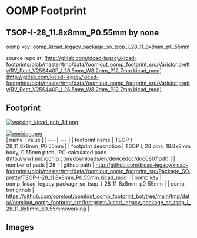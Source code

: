 # OOMP Footprint  
## TSOP-I-28_11.8x8mm_P0.55mm  by none  
  
oomp key: oomp_kicad_legacy_package_so_tsop_i_28_11_8x8mm_p0_55mm  
  
source repo at: [http://gitlab.com/kicad-legacy/kicad-footprints/blob/master/tmp/data//oomlout_oomp_footprint_src/Varistor.pretty/RV_Rect_V25S440P_L26.5mm_W8.2mm_P12.7mm.kicad_mod](http://gitlab.com/kicad-legacy/kicad-footprints/blob/master/tmp/data//oomlout_oomp_footprint_src/Varistor.pretty/RV_Rect_V25S440P_L26.5mm_W8.2mm_P12.7mm.kicad_mod)  
## Footprint  
  
[![working_kicad_pcb_3d.png](working_kicad_pcb_3d_600.png)](working_kicad_pcb_3d.png)  
  
[![working.png](working_600.png)](working.png)  
| name | value | 
| --- | --- | 
| footprint name | TSOP-I-28_11.8x8mm_P0.55mm | 
| footprint description | TSOP I, 28 pins, 18.8x8mm body, 0.55mm pitch, IPC-calculated pads (http://ww1.microchip.com/downloads/en/devicedoc/doc0807.pdf) | 
| number of pads | 28 | 
| github path | http://github.com/kicad-legacy/kicad-footprints/blob/master/tmp/data//oomlout_oomp_footprint_src/Package_SO.pretty/TSOP-I-28_11.8x8mm_P0.55mm.kicad_mod | 
| oomp key | oomp_kicad_legacy_package_so_tsop_i_28_11_8x8mm_p0_55mm | 
| oomp bot github | https://github.com/oomlout/oomlout_oomp_footprint_bot/tree/main/tmp/data//oomlout_oomp_footprint_src/footprints/kicad_legacy_package_so_tsop_i_28_11_8x8mm_p0_55mm/working | 
## Images  
